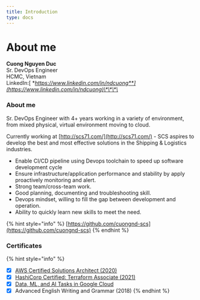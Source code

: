 ```yaml
---
title: Introduction
type: docs
---
```

# About me

**Cuong Nguyen Duc**  
Sr. DevOps Engineer   
HCMC, Vietnam  
LinkedIn:[ **https://www.linkedin.com/in/ndcuong**](https://www.linkedin.com/in/ndcuong)\*\*\*\*

### About me

Sr. DevOps Engineer with 4+ years working in a variety of environment, from mixed physical, virtual environment moving to cloud.

Currently working at [http://scs71.com/](http://scs71.com/) - SCS aspires to develop the best and most effective solutions in the Shipping & Logistics industries.

* Enable CI/CD pipeline using Devops toolchain to speed up software development cycle
* Ensure infrastructure/application performance and stability by apply proactively monitoring and alert.
* Strong team/cross-team work.
* Good planning, documenting and troubleshooting skill.
* Devops mindset, willing to fill the gap between development and operation.
* Ability to quickly learn new skills to meet the need. 

{% hint style="info" %}
[https://github.com/cuongnd-scs](https://github.com/cuongnd-scs)
{% endhint %}

### Certificates

{% hint style="info" %}
* [x] [AWS Certified Solutions Architect \(2020\)](https://www.youracclaim.com/badges/aa491e3b-e2e1-4feb-a3b8-67bb4ef1014d/linked_in_profile)
* [x] [HashiCorp Certified: Terraform Associate \(2021\)](https://www.credly.com/badges/3e74e097-1bcd-4c8c-85f9-51873a451b12)
* [x] [Data, ML, and AI Tasks in Google Cloud](https://google.qwiklabs.com/public_profiles/c739d04d-4aa4-4dcb-9044-aedc19135223) 
* [x] Advanced English Writing and Grammar \(2018\)
{% endhint %}

### 
